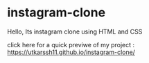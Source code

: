 # instagram-clone
Hello, Its instagram clone using HTML and CSS 

click here for a quick previwe of my project : https://utkarssh11.github.io/instagram-clone/
